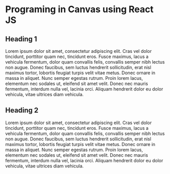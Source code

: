 # Programing in Canvas using React JS

## Heading 1
Lorem ipsum dolor sit amet, consectetur adipiscing elit. Cras vel dolor tincidunt, porttitor quam nec, tincidunt eros. Fusce maximus, lacus a vehicula fermentum, dolor quam convallis felis, convallis semper nibh lectus non augue. Donec faucibus, sem luctus hendrerit sollicitudin, erat nisl maximus tortor, lobortis feugiat turpis velit vitae metus. Donec ornare in massa in aliquet. Nunc semper egestas rutrum. Proin lorem lacus, elementum nec sodales ut, eleifend sit amet velit. Donec nec mauris fermentum, interdum nulla vel, lacinia orci. Aliquam hendrerit dolor eu dolor vehicula, vitae ultrices diam vehicula.

## Heading 2
Lorem ipsum dolor sit amet, consectetur adipiscing elit. Cras vel dolor tincidunt, porttitor quam nec, tincidunt eros. Fusce maximus, lacus a vehicula fermentum, dolor quam convallis felis, convallis semper nibh lectus non augue. Donec faucibus, sem luctus hendrerit sollicitudin, erat nisl maximus tortor, lobortis feugiat turpis velit vitae metus. Donec ornare in massa in aliquet. Nunc semper egestas rutrum. Proin lorem lacus, elementum nec sodales ut, eleifend sit amet velit. Donec nec mauris fermentum, interdum nulla vel, lacinia orci. Aliquam hendrerit dolor eu dolor vehicula, vitae ultrices diam vehicula.
